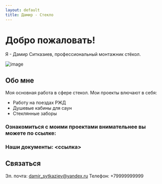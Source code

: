```yaml
---
layout: default
title: Дамир - Стекло
---
```


# Добро пожаловать!

Я - Дамир Ситказиев, профессиональный монтажник стёкол.

![image](https://github.com/vladimirpresnov/damirconstruction/assets/173400385/1818a6aa-03a0-48bb-a2f3-31cabade4c8e)

## Обо мне

Моя основная работа в сфере стекол. Мои проекты влючают в себя:
- Работу на поездах РЖД
- Душевые кабины для саун
- Стеклянные заборы

### Ознакомиться с моими проектами внимательнее вы можете по ссылке:
### Наши документы: <ссылка>


## Связаться
Эл. почта: damir_sytkaziev@yandex.ru
Телефон: +79999999999
